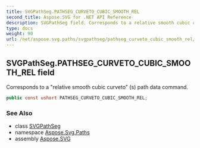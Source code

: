 ```yaml
---
title: SVGPathSeg.PATHSEG_CURVETO_CUBIC_SMOOTH_REL
second_title: Aspose.SVG for .NET API Reference
description: SVGPathSeg field. Corresponds to a relative smooth cubic curveto s path data command
type: docs
weight: 90
url: /net/aspose.svg.paths/svgpathseg/pathseg_curveto_cubic_smooth_rel/
---
```

## SVGPathSeg.PATHSEG_CURVETO_CUBIC_SMOOTH_REL field

Corresponds to a "relative smooth cubic curveto" (s) path data command.

```csharp
public const ushort PATHSEG_CURVETO_CUBIC_SMOOTH_REL;
```

### See Also

* class [SVGPathSeg](../)
* namespace [Aspose.Svg.Paths](../../svgpathseg/)
* assembly [Aspose.SVG](../../../)
